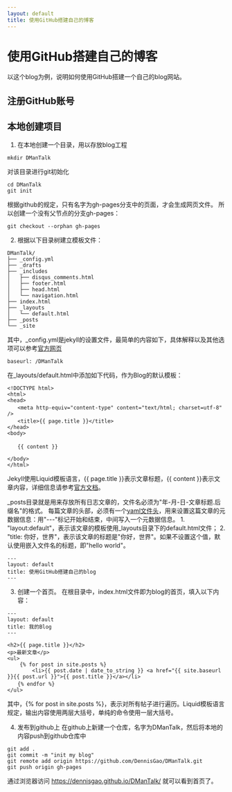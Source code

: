 ```yaml
---
layout: default
title: 使用GitHub搭建自己的博客
---
```


# 使用GitHub搭建自己的博客

以这个blog为例，说明如何使用GitHub搭建一个自己的blog网站。

## 注册GitHub账号

## 本地创建项目
1. 在本地创建一个目录，用以存放blog工程

```Shell
mkdir DManTalk
```

对该目录进行git初始化

```Shell
cd DManTalk
git init
```

根据github的规定，只有名字为gh-pages分支中的页面，才会生成网页文件。
所以创建一个没有父节点的分支gh-pages：

```Shell
git checkout --orphan gh-pages
```

2. 根据以下目录树建立模板文件：

```Shell
DManTalk/
├── _config.yml
├── _drafts
├── _includes
│   ├── disqus_comments.html
│   ├── footer.html
│   ├── head.html
│   └── navigation.html
├── index.html
├── _layouts
│   └── default.html
├── _posts
└── _site
```

其中，_config.yml是jekyll的设置文件，最简单的内容如下，具体解释以及其他选项可以参考[官方网页](http://jekyllrb.com/docs/configuration/)

```Shell
baseurl: /DManTalk
```

在_layouts/default.html中添加如下代码，作为Blog的默认模板：

```
<!DOCTYPE html>
<html>
<head>
　　<meta http-equiv="content-type" content="text/html; charset=utf-8" />
　　<title>{{ page.title }}</title>
</head>
<body>

　　{{ content }}

</body>
</html>
```

Jekyll使用Liquid模板语言，{{ page.title }}表示文章标题，{{ content }}表示文章内容，详细信息请参考[官方文档](http://jekyllrb.com/docs/variables/)。

_posts目录就是用来存放所有日志文章的，文件名必须为"年-月-日-文章标题.后缀名"的格式。
每篇文章的头部，必须有一个[yaml文件头](http://jekyllrb.com/docs/frontmatter/)，用来设置这篇文章的元数据信息：用"---"标记开始和结束，中间写入一个元数据信息。
	1. "layout:default"，表示该文章的模板使用_layouts目录下的default.html文件；
	2. "title: 你好，世界"，表示该文章的标题是"你好，世界"。如果不设置这个值，默认使用嵌入文件名的标题，即"hello world"。

```
---
layout: default
title: 使用GitHub搭建自己的blog
---
```

3. 创建一个首页。
在根目录中，index.html文件即为blog的首页，填入以下内容：

```
---
layout: default
title: 我的Blog
---

<h2>{{ page.title }}</h2>
<p>最新文章</p>
<ul>
	{% for post in site.posts %}
		<li>{{ post.date | date_to_string }} <a href="{{ site.baseurl }}{{ post.url }}">{{ post.title }}</a></li>
　　{% endfor %}
</ul>
```

其中，{% for post in site.posts %}，表示对所有帖子进行遍历。Liquid模板语言规定，输出内容使用两层大括号，单纯的命令使用一层大括号。

4. 发布到github上
在github上新建一个仓库，名字为DManTalk，然后将本地的内容push到github仓库中

```Shell
git add .
git commit -m "init my blog"
git remote add origin https://github.com/DennisGao/DManTalk.git
git push origin gh-pages
```

通过浏览器访问 https://dennisgao.github.io/DManTalk/ 就可以看到首页了。



